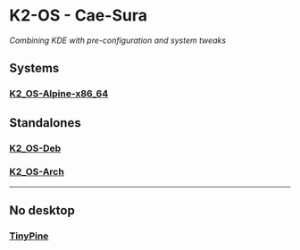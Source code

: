 # K2-OS - Cae-Sura
_Combining KDE with pre-configuration and system tweaks_

## Systems
### [K2_OS-Alpine-x86_64](https://github.com/h8d13/k2-alpine)

## Standalones
### [K2_OS-Deb](https://github.com/h8d13/k2-alpine/tree/master/standalone)

### [K2_OS-Arch](https://github.com/h8d13/KAES-ARCH)

---

## No desktop

### [TinyPine](https://github.com/h8d13/LKFS/)

